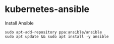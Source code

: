 # kubernetes-ansible

Install Ansible
```
sudo apt-add-repository ppa:ansible/ansible
sudo apt update && sudo apt install -y ansible
```
